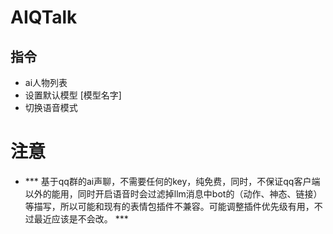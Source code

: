# AIQTalk

## 指令
- ai人物列表
- 设置默认模型 [模型名字]
- 切换语音模式

# 注意
- *** 基于qq群的ai声聊，不需要任何的key，纯免费，同时，不保证qq客户端以外的能用，同时开启语音时会过滤掉llm消息中bot的（动作、神态、链接）等描写，所以可能和现有的表情包插件不兼容。可能调整插件优先级有用，不过最近应该是不会改。 ***
